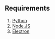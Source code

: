 ## Requirements
<ol>
  <li><a href="https://www.python.org/">Python</a></li>
  <li><a href="https://nodejs.org/en/">Node.JS</a></li>
  <li><a href="https://electronjs.org/">Electron</a></li>
</ol>
